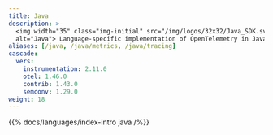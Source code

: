 ```yaml
---
title: Java
description: >-
  <img width="35" class="img-initial" src="/img/logos/32x32/Java_SDK.svg"
  alt="Java"> Language-specific implementation of OpenTelemetry in Java.
aliases: [/java, /java/metrics, /java/tracing]
cascade:
  vers:
    instrumentation: 2.11.0
    otel: 1.46.0
    contrib: 1.43.0
    semconv: 1.29.0
weight: 18
---
```


{{% docs/languages/index-intro java /%}}
